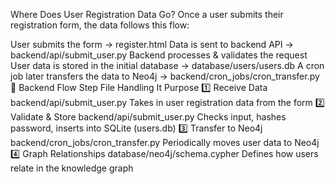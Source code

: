 Where Does User Registration Data Go?
Once a user submits their registration form, the data follows this flow:

User submits the form → register.html
Data is sent to backend API → backend/api/submit_user.py
Backend processes & validates the request
User data is stored in the initial database → database/users/users.db
A cron job later transfers the data to Neo4j → backend/cron_jobs/cron_transfer.py
📂 Backend Flow
Step	File Handling It	Purpose
1️⃣ Receive Data	backend/api/submit_user.py	Takes in user registration data from the form
2️⃣ Validate & Store	backend/api/submit_user.py	Checks input, hashes password, inserts into SQLite (users.db)
3️⃣ Transfer to Neo4j	backend/cron_jobs/cron_transfer.py	Periodically moves user data to Neo4j
4️⃣ Graph Relationships	database/neo4j/schema.cypher	Defines how users relate in the knowledge graph

